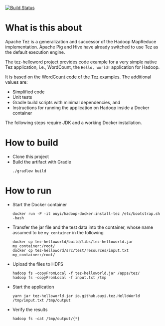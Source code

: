 
[![Build Status](https://travis-ci.org/ouyi/tez-helloworld.svg?branch=master)](https://travis-ci.org/ouyi/tez-helloworld)

# What is this about

Apache Tez is a generalization and successor of the Hadoop MapReduce
implementation. Apache Pig and Hive have already switched to use Tez as the
default execution engine.

The tez-helloword project provides code example for a very simple native Tez
application, i.e., WordCount, the `Hello, world!` application for Hadoop.

It is based on the [WordCount code of the Tez examples](https://github.com/apache/tez/blob/master/tez-examples/src/main/java/org/apache/tez/examples/WordCount.java).
The additional values are:
- Simplified code
- Unit tests
- Gradle build scripts with minimal dependencies, and 
- Instructions for running the application on Hadoop inside a Docker container

The following steps require JDK and a working Docker installation.

# How to build

- Clone this project
- Build the artifact with Gradle
    ```
    ./gradlew build
    ```

# How to run

- Start the Docker container
    ```
    docker run -P -it ouyi/hadoop-docker:install-tez /etc/bootstrap.sh -bash 
    ```
- Transfer the jar file and the test data into the container, whose name assumed to be `my_container` in the following
    ```
    docker cp tez-helloworld/build/libs/tez-helloworld.jar my_container:/root/
    docker cp tez-helloword/src/test/resources/input.txt my_container:/root/
    ```
- Upload the files to HDFS
    ```
    hadoop fs -copyFromLocal -f tez-helloworld.jar /apps/tez/
    hadoop fs -copyFromLocal -f input.txt /tmp
    ```
- Start the application
    ```
    yarn jar tez-helloworld.jar io.github.ouyi.tez.HelloWorld /tmp/input.txt /tmp/output
    ```
- Verify the results
    ```
    hadoop fs -cat /tmp/output/{*}
    ```
